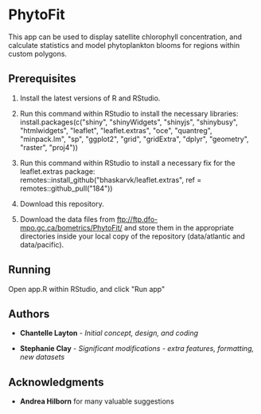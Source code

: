 # PhytoFit

This app can be used to display satellite chlorophyll concentration, and calculate statistics and model phytoplankton blooms for regions within custom polygons.

## Prerequisites

1. Install the latest versions of R and RStudio.

2. Run this command within RStudio to install the necessary libraries:
install.packages(c("shiny", "shinyWidgets", "shinyjs", "shinybusy", "htmlwidgets", "leaflet", "leaflet.extras", "oce", "quantreg", "minpack.lm", "sp", "ggplot2", "grid", "gridExtra", "dplyr", "geometry", "raster", "proj4"))

3. Run this command within RStudio to install a necessary fix for the leaflet.extras package:
remotes::install_github("bhaskarvk/leaflet.extras", ref = remotes::github_pull("184"))

4. Download this repository.

5. Download the data files from ftp://ftp.dfo-mpo.gc.ca/bometrics/PhytoFit/ and store them in the appropriate directories inside your local copy of the repository (data/atlantic and data/pacific).


## Running

Open app.R within RStudio, and click "Run app"


## Authors

* **Chantelle Layton** - *Initial concept, design, and coding*

* **Stephanie Clay** - *Significant modifications - extra features, formatting, new datasets*

## Acknowledgments

* **Andrea Hilborn** for many valuable suggestions
